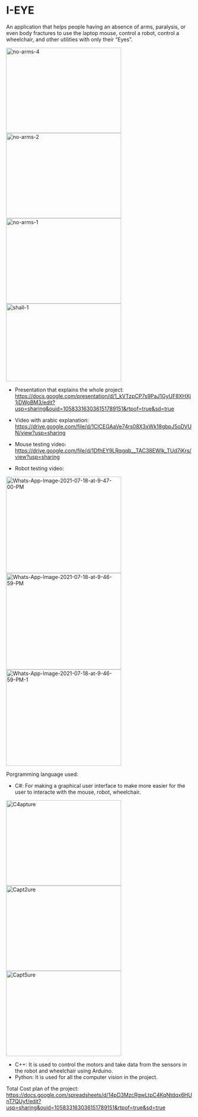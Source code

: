 # I-EYE
An application that helps people having an absence of arms, paralysis, or even body fractures to use the laptop mouse, control a robot, control a wheelchair, and other utilities with only their “Eyes”.

<img src="https://i.ibb.co/3kJMXjS/no-arms-4.jpg" alt="no-arms-4" border="0" width = "310" height = "230"><img src="https://i.ibb.co/NYQ98cP/no-arms-2.png" alt="no-arms-2" border="0" width = "310" height = "230"><img src="https://i.ibb.co/JHNxxbN/no-arms-1.jpg" alt="no-arms-1" border="0" width = "310" height = "230"> 
<img src="https://i.ibb.co/NyKztYG/shall-1.jpg" alt="shall-1" border="0" width = "310" height = "210" class="center">

- Presentation that explains the whole project: https://docs.google.com/presentation/d/1_kVTzpCP7s9PaJ1GyUF8XHXj1jDWoBM3/edit?usp=sharing&ouid=105833163036151789151&rtpof=true&sd=true

- Video with arabic explanation: https://drive.google.com/file/d/1ClCEGAaVe74rs08X3xWk18gbpJ5oDVUN/view?usp=sharing

- Mouse testing video: https://drive.google.com/file/d/1DfhEY9LRqgqb__TAC38EWIk_TUd7iKrs/view?usp=sharing

- Robot testing video: 

<img src="https://i.ibb.co/Fw2Q789/Whats-App-Image-2021-07-18-at-9-47-00-PM.jpg" alt="Whats-App-Image-2021-07-18-at-9-47-00-PM" border="0" width = "310" height = "260">  <img src="https://i.ibb.co/mSfKydK/Whats-App-Image-2021-07-18-at-9-46-59-PM.jpg" alt="Whats-App-Image-2021-07-18-at-9-46-59-PM" border="0" width = "310" height = "260">  <img src="https://i.ibb.co/4Jt9W2J/Whats-App-Image-2021-07-18-at-9-46-59-PM-1.jpg" alt="Whats-App-Image-2021-07-18-at-9-46-59-PM-1" border="0" width = "310" height = "260">

Porgramming language used:
- C#: For making a graphical user interface to make more easier for the user to interacte with the mouse, robot, wheelchair.

<img src="https://i.ibb.co/02KkVBp/C4apture.png" alt="C4apture" border="0" width = "310" height = "230"> <img src="https://i.ibb.co/VqbtSRx/Capt2ure.png" alt="Capt2ure" border="0" width = "310" height = "230"> <img src="https://i.ibb.co/YNX73V2/Capt5ure.png" alt="Capt5ure" border="0" width = "310" height = "230">
- C++: It is used to control the motors and take data from the sensors in the robot and wheelchair using Arduino.
- Python: It is used for all the computer vision in the project.

Total Cost plan of the project: https://docs.google.com/spreadsheets/d/14pD3MzcRgwLtpC4KqNtdqx6HUnT7QUyf/edit?usp=sharing&ouid=105833163036151789151&rtpof=true&sd=true
